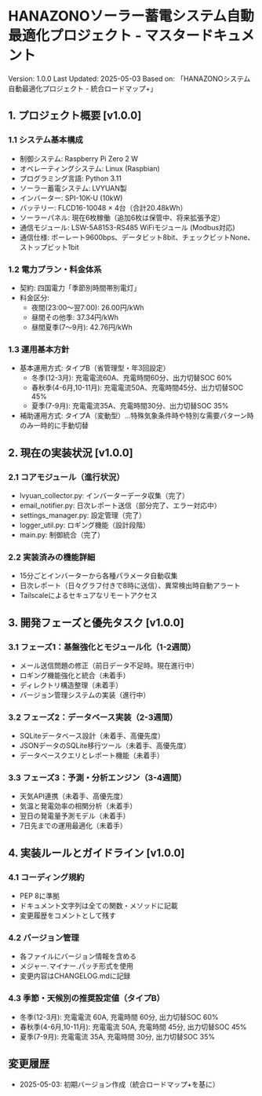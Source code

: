 # HANAZONOソーラー蓄電システム自動最適化プロジェクト - マスタードキュメント

Version: 1.0.0
Last Updated: 2025-05-03
Based on: 「HANAZONOシステム自動最適化プロジェクト - 統合ロードマップ+」

## 1. プロジェクト概要 [v1.0.0]

### 1.1 システム基本構成
- 制御システム: Raspberry Pi Zero 2 W
- オペレーティングシステム: Linux (Raspbian)
- プログラミング言語: Python 3.11
- ソーラー蓄電システム: LVYUAN製
- インバーター: SPI-10K-U (10kW)
- バッテリー: FLCD16-10048 × 4台（合計20.48kWh）
- ソーラーパネル: 現在6枚稼働（追加6枚は保管中、将来拡張予定）
- 通信モジュール: LSW-5A8153-RS485 WiFiモジュール (Modbus対応)
- 通信仕様: ボーレート9600bps、データビット8bit、チェックビットNone、ストップビット1bit

### 1.2 電力プラン・料金体系
- 契約: 四国電力「季節別時間帯別電灯」
- 料金区分:
  - 夜間(23:00〜翌7:00): 26.00円/kWh
  - 昼間その他季: 37.34円/kWh
  - 昼間夏季(7〜9月): 42.76円/kWh

### 1.3 運用基本方針
- 基本運用方式: タイプB（省管理型・年3回設定）
  - 冬季(12-3月): 充電電流60A、充電時間60分、出力切替SOC 60%
  - 春秋季(4-6月,10-11月): 充電電流50A、充電時間45分、出力切替SOC 45%
  - 夏季(7-9月): 充電電流35A、充電時間30分、出力切替SOC 35%
- 補助運用方式: タイプA（変動型）...特殊気象条件時や特別な需要パターン時のみ一時的に手動切替

## 2. 現在の実装状況 [v1.0.0]

### 2.1 コアモジュール（進行状況）
- lvyuan_collector.py: インバーターデータ収集（完了）
- email_notifier.py: 日次レポート送信（部分完了、エラー対応中）
- settings_manager.py: 設定管理（完了）
- logger_util.py: ロギング機能（設計段階）
- main.py: 制御統合（完了）

### 2.2 実装済みの機能詳細
- 15分ごとインバーターから各種パラメータ自動収集
- 日次レポート（日々グラフ付きで8時に送信）、異常検出時自動アラート
- Tailscaleによるセキュアなリモートアクセス

## 3. 開発フェーズと優先タスク [v1.0.0]

### 3.1 フェーズ1：基盤強化とモジュール化（1-2週間）
- メール送信問題の修正（前日データ不足時。現在進行中）
- ロギング機能強化と統合（未着手）
- ディレクトリ構造整理（未着手）
- バージョン管理システムの実装（進行中）

### 3.2 フェーズ2：データベース実装（2-3週間）
- SQLiteデータベース設計（未着手、高優先度）
- JSONデータのSQLite移行ツール（未着手、高優先度）
- データベースクエリとレポート機能（未着手）

### 3.3 フェーズ3：予測・分析エンジン（3-4週間）
- 天気API連携（未着手、高優先度）
- 気温と発電効率の相関分析（未着手）
- 翌日の発電量予測モデル（未着手）
- 7日先までの運用最適化（未着手）

## 4. 実装ルールとガイドライン [v1.0.0]

### 4.1 コーディング規約
- PEP 8に準拠
- ドキュメント文字列は全ての関数・メソッドに記載
- 変更履歴をコメントとして残す

### 4.2 バージョン管理
- 各ファイルにバージョン情報を含める
- メジャー.マイナー.パッチ形式を使用
- 変更内容はCHANGELOG.mdに記録

### 4.3 季節・天候別の推奨設定値（タイプB）
- 冬季(12-3月): 充電電流 60A, 充電時間 60分, 出力切替SOC 60%
- 春秋季(4-6月,10-11月): 充電電流 50A, 充電時間 45分, 出力切替SOC 45%
- 夏季(7-9月): 充電電流 35A, 充電時間 30分, 出力切替SOC 35%

## 変更履歴
- 2025-05-03: 初期バージョン作成（統合ロードマップ+を基に）
